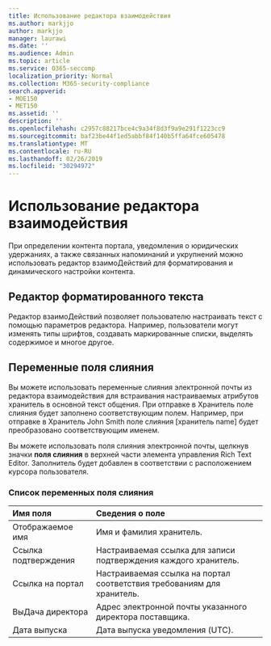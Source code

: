 ```yaml
---
title: Использование редактора взаимодействия
ms.author: markjjo
author: markjjo
manager: laurawi
ms.date: ''
ms.audience: Admin
ms.topic: article
ms.service: O365-seccomp
localization_priority: Normal
ms.collection: M365-security-compliance
search.appverid:
- MOE150
- MET150
ms.assetid: ''
description: ''
ms.openlocfilehash: c2957c88217bce4c9a34f8d3f9a9e291f1223cc9
ms.sourcegitcommit: baf23be44f1ed5abbf84f140b5ffa64fce605478
ms.translationtype: MT
ms.contentlocale: ru-RU
ms.lasthandoff: 02/26/2019
ms.locfileid: "30294972"
---
```

# <a name="use-the-communications-editor"></a>Использование редактора взаимодействия

При определении контента портала, уведомления о юридических удержаниях, а также связанных напоминаний и укрупнений можно использовать редактор взаимоДействий для форматирования и динамического настройки контента.

## <a name="rich-text-editor"></a>Редактор форматированного текста 

Редактор взаимоДействий позволяет пользователю настраивать текст с помощью параметров редактора. Например, пользователи могут изменять типы шрифтов, создавать маркированные списки, выделять содержимое и многое другое. 

## <a name="merge-field-variables"></a>Переменные поля слияния

Вы можете использовать переменные слияния электронной почты из редактора взаимодействия для встраивания настраиваемых атрибутов хранитель в основной текст общения. При отправке в Хранитель поле слияния будет заполнено соответствующим полем. Например, при отправке в Хранитель John Smith поле слияния [хранитель name] будет преобразовано соответствующим именем. 

Вы можете использовать поля слияния электронной почты, щелкнув значки **поля слияния** в верхней части элемента управления Rich Text Editor. Заполнитель будет добавлен в соответствии с расположением курсора пользователя. 

### <a name="list-of-merge-field-variables"></a>Список переменных поля слияния

| Имя поля                  | Сведения о поле | 
| :------------------- | :------------------- |
| Отображаемое имя  | Имя и фамилия хранитель. | 
| Ссылка подтверждения | Настраиваемая ссылка для записи подтверждения каждого хранитель.|                 |
| Ссылка на портал     | Настраиваемая ссылка на портал соответствия требованиям для хранитель.|                |
| ВыДача директора                   | Адрес электронной почты указанного директора поставщика.|                   |
| Дата выпуска                   | Дата выпуска уведомления (UTC).              |